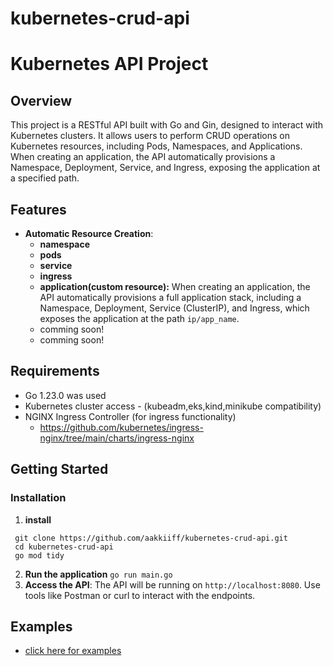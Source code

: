 # kubernetes-crud-api

# Kubernetes API Project

## Overview

This project is a RESTful API built with Go and Gin, designed to interact with Kubernetes clusters. It allows users to perform CRUD operations on Kubernetes resources, including Pods, Namespaces, and Applications. When creating an application, the API automatically provisions a Namespace, Deployment, Service, and Ingress, exposing the application at a specified path.

## Features


- **Automatic Resource Creation**:
	- **namespace**
	- **pods**
	- **service**
	- **ingress**
	- **application(custom resource):** When creating an application, the API automatically provisions a full application stack, including a Namespace, Deployment, Service (ClusterIP), and Ingress, which exposes the application at the path `ip/app_name`.
	- comming soon!
	-  comming soon!


## Requirements

- Go 1.23.0 was used
- Kubernetes cluster access - (kubeadm,eks,kind,minikube compatibility)
- NGINX Ingress Controller (for ingress functionality) 
	- https://github.com/kubernetes/ingress-nginx/tree/main/charts/ingress-nginx

## Getting Started

### Installation

1. **install**
  ```
   git clone https://github.com/aakkiiff/kubernetes-crud-api.git
   cd kubernetes-crud-api
   go mod tidy
```

2. **Run the application**
`go run main.go`
3. **Access the API**: The API will be running on `http://localhost:8080`. Use tools like Postman or curl to interact with the endpoints.

## Examples
- [click here for examples](./examples/0-routes.md)